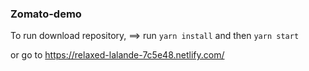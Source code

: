 ### Zomato-demo

To run download repository, ==> run `yarn install` and then `yarn start`

or go to https://relaxed-lalande-7c5e48.netlify.com/